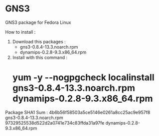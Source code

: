 GNS3
====

GNS3 package for Fedora Linux


How to install :

1. Download this packages :
   - gns3-0.8.4-13.3.noarch.rpm
   - dynamips-0.2.8-9.3.x86_64.rpm
2. Install with this command :
   # yum -y --nogpgcheck localinstall gns3-0.8.4-13.3.noarch.rpm dynamips-0.2.8-9.3.x86_64.rpm

Package SHA1 Sum :
4b6b56f58503a5ce5146e0261a8cc25ac9e957f8  gns3-0.8.4-13.3.noarch.rpm
97329525538d522d2a0741e734c83ffda31a97fe  dynamips-0.2.8-9.3.x86_64.rpm
